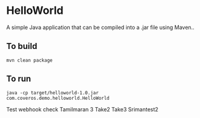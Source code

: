HelloWorld
==========

A simple Java application that can be compiled into a .jar file using Maven..

To build
--------
    mvn clean package

To run
------
    java -cp target/helloworld-1.0.jar com.coveros.demo.helloworld.HelloWorld

Test webhook
check
Tamilmaran 3
Take2
Take3
Srimantest2
